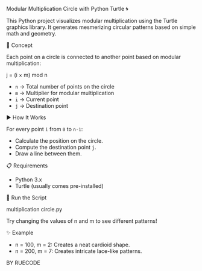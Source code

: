 Modular Multiplication Circle with Python Turtle 🌀

This Python project visualizes modular multiplication using the Turtle graphics library. It generates mesmerizing circular patterns based on simple math and geometry.

🧠 Concept

Each point on a circle is connected to another point based on modular multiplication:


j = (i × m) mod n


- `n` → Total number of points on the circle  
- `m` → Multiplier for modular multiplication  
- `i` → Current point  
- `j` → Destination point

▶ How It Works

For every point `i` from `0` to `n-1`:
- Calculate the position on the circle.
- Compute the destination point `j`.
- Draw a line between them.

📋 Requirements

- Python 3.x
- Turtle (usually comes pre-installed)

🚀 Run the Script


multiplication circle.py

Try changing the values of n and m to see different patterns!

✨ Example

- n = 100, m = 2: Creates a neat cardioid shape.
- n = 200, m = 7: Creates intricate lace-like patterns.



BY RUECODE
